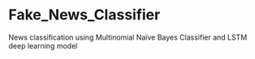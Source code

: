 # Fake_News_Classifier
News classification using Multinomial Naïve Bayes Classifier and LSTM deep learning model
